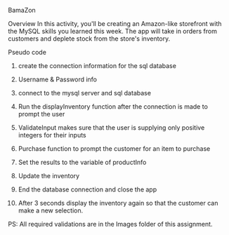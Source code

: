 BamaZon

Overview
In this activity, you'll be creating an Amazon-like storefront with the MySQL skills you learned this week. The app will take in orders from customers and deplete stock from the store's inventory.

Pseudo code

1. create the connection information for the sql database

2. Username & Password info

3. connect to the mysql server and sql database

4. Run the displayInventory function after the connection is made to prompt the user

5. ValidateInput makes sure that the user is supplying only positive integers for their inputs

6. Purchase function to prompt the customer for an item to purchase

7. Set the results to the variable of productInfo

8. Update the inventory

9. End the database connection and close the app

11. After 3 seconds display the inventory again so that the customer can make a new selection.


PS: All required validations are in the Images folder of this assignment.